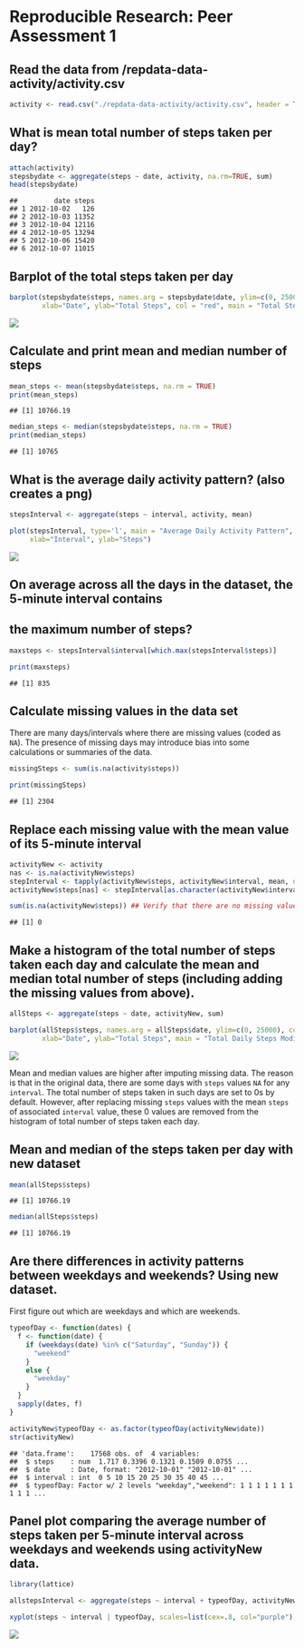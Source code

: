Reproducible Research: Peer Assessment 1
================

Read the data from /repdata-data-activity/activity.csv
------------------------------------------------------

``` r
activity <- read.csv("./repdata-data-activity/activity.csv", header = TRUE, colClass = c('integer', 'Date', 'integer'))
```

What is mean total number of steps taken per day?
-------------------------------------------------

``` r
attach(activity)
stepsbydate <- aggregate(steps ~ date, activity, na.rm=TRUE, sum)
head(stepsbydate)
```

    ##         date steps
    ## 1 2012-10-02   126
    ## 2 2012-10-03 11352
    ## 3 2012-10-04 12116
    ## 4 2012-10-05 13294
    ## 5 2012-10-06 15420
    ## 6 2012-10-07 11015

Barplot of the total steps taken per day
----------------------------------------

``` r
barplot(stepsbydate$steps, names.arg = stepsbydate$date, ylim=c(0, 25000), 
        xlab="Date", ylab="Total Steps", col = "red", main = "Total Steps by Date")
```

![](PA1_template_files/figure-markdown_github/barplot_steps-1.png)<!-- -->

Calculate and print mean and median number of steps
---------------------------------------------------

``` r
mean_steps <- mean(stepsbydate$steps, na.rm = TRUE)
print(mean_steps)
```

    ## [1] 10766.19

``` r
median_steps <- median(stepsbydate$steps, na.rm = TRUE)
print(median_steps)
```

    ## [1] 10765

What is the average daily activity pattern? (also creates a png)
----------------------------------------------------------------

``` r
stepsInterval <- aggregate(steps ~ interval, activity, mean)

plot(stepsInterval, type='l', main = "Average Daily Activity Pattern", col = "red",
     xlab="Interval", ylab="Steps")
```

![](PA1_template_files/figure-markdown_github/avg_daily_pattern-1.png)<!-- -->

On average across all the days in the dataset, the 5-minute interval contains
-----------------------------------------------------------------------------

the maximum number of steps?
----------------------------

``` r
maxsteps <- stepsInterval$interval[which.max(stepsInterval$steps)]

print(maxsteps)
```

    ## [1] 835

Calculate missing values in the data set
----------------------------------------

There are many days/intervals where there are missing values (coded as `NA`). The presence of missing days may introduce bias into some calculations or summaries of the data.

``` r
missingSteps <- sum(is.na(activity$steps))

print(missingSteps)
```

    ## [1] 2304

Replace each missing value with the mean value of its 5-minute interval
-----------------------------------------------------------------------

``` r
activityNew <- activity
nas <- is.na(activityNew$steps)
stepInterval <- tapply(activityNew$steps, activityNew$interval, mean, na.rm=TRUE, simplify=TRUE)
activityNew$steps[nas] <- stepInterval[as.character(activityNew$interval[nas])]

sum(is.na(activityNew$steps)) ## Verify that there are no missing values
```

    ## [1] 0

Make a histogram of the total number of steps taken each day and calculate the mean and median total number of steps (including adding the missing values from above).
----------------------------------------------------------------------------------------------------------------------------------------------------------------------

``` r
allSteps <- aggregate(steps ~ date, activityNew, sum)

barplot(allSteps$steps, names.arg = allSteps$date, ylim=c(0, 25000), col = "blue", 
        xlab="Date", ylab="Total Steps", main = "Total Daily Steps Modified Dataset")
```

![](PA1_template_files/figure-markdown_github/barplotwmissing-1.png)<!-- -->

Mean and median values are higher after imputing missing data. The reason is that in the original data, there are some days with `steps` values `NA` for any `interval`. The total number of steps taken in such days are set to 0s by default. However, after replacing missing `steps` values with the mean `steps` of associated `interval` value, these 0 values are removed from the histogram of total number of steps taken each day.

Mean and median of the steps taken per day with new dataset
-----------------------------------------------------------

``` r
mean(allSteps$steps)
```

    ## [1] 10766.19

``` r
median(allSteps$steps)
```

    ## [1] 10766.19

Are there differences in activity patterns between weekdays and weekends? Using new dataset.
--------------------------------------------------------------------------------------------

First figure out which are weekdays and which are weekends.

``` r
typeofDay <- function(dates) {
  f <- function(date) {
    if (weekdays(date) %in% c("Saturday", "Sunday")) {
      "weekend"
    }
    else {
      "weekday"
    }
  }
  sapply(dates, f)
}

activityNew$typeofDay <- as.factor(typeofDay(activityNew$date))
str(activityNew)
```

    ## 'data.frame':    17568 obs. of  4 variables:
    ##  $ steps    : num  1.717 0.3396 0.1321 0.1509 0.0755 ...
    ##  $ date     : Date, format: "2012-10-01" "2012-10-01" ...
    ##  $ interval : int  0 5 10 15 20 25 30 35 40 45 ...
    ##  $ typeofDay: Factor w/ 2 levels "weekday","weekend": 1 1 1 1 1 1 1 1 1 1 ...

Panel plot comparing the average number of steps taken per 5-minute interval across weekdays and weekends using activityNew data.
---------------------------------------------------------------------------------------------------------------------------------

``` r
library(lattice)

allstepsInterval <- aggregate(steps ~ interval + typeofDay, activityNew, mean)

xyplot(steps ~ interval | typeofDay, scales=list(cex=.8, col="purple"), data=allstepsInterval, layout=c(2,1), type='l', xlab = "Interval", ylab = "Steps", main = "Weekend Versus Weekday Steps")
```

![](PA1_template_files/figure-markdown_github/Weekend_weekday-1.png)<!-- -->
